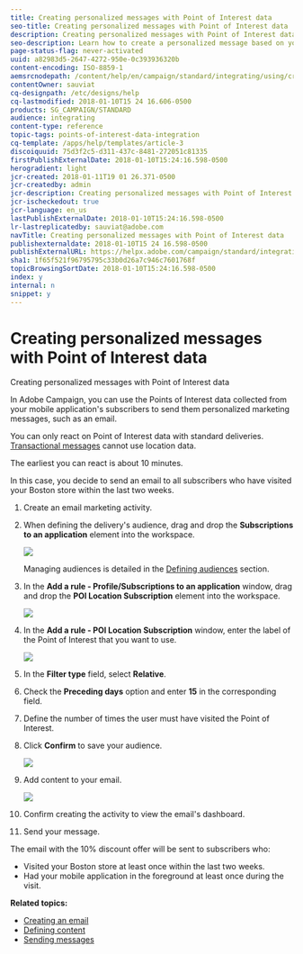 ```yaml
---
title: Creating personalized messages with Point of Interest data
seo-title: Creating personalized messages with Point of Interest data
description: Creating personalized messages with Point of Interest data
seo-description: Learn how to create a personalized message based on your subscribers' location with the Point of Interest data integration.
page-status-flag: never-activated
uuid: a82983d5-2647-4272-950e-0c393936320b
content-encoding: ISO-8859-1
aemsrcnodepath: /content/help/en/campaign/standard/integrating/using/creating-personalized-messages-with-point-of-interest-data
contentOwner: sauviat
cq-designpath: /etc/designs/help
cq-lastmodified: 2018-01-10T15 24 16.606-0500
products: SG_CAMPAIGN/STANDARD
audience: integrating
content-type: reference
topic-tags: points-of-interest-data-integration
cq-template: /apps/help/templates/article-3
discoiquuid: 75d3f2c5-d311-437c-8481-272051c81335
firstPublishExternalDate: 2018-01-10T15:24:16.598-0500
herogradient: light
jcr-created: 2018-01-11T19 01 26.371-0500
jcr-createdby: admin
jcr-description: Creating personalized messages with Point of Interest data
jcr-ischeckedout: true
jcr-language: en_us
lastPublishExternalDate: 2018-01-10T15:24:16.598-0500
lr-lastreplicatedby: sauviat@adobe.com
navTitle: Creating personalized messages with Point of Interest data
publishexternaldate: 2018-01-10T15 24 16.598-0500
publishExternalURL: https://helpx.adobe.com/campaign/standard/integrating/using/creating-personalized-messages-with-point-of-interest-data.html
sha1: 1f65f521f96795795c33b0d26a7c946c7601768f
topicBrowsingSortDate: 2018-01-10T15:24:16.598-0500
index: y
internal: n
snippet: y
---
```


# Creating personalized messages with Point of Interest data

Creating personalized messages with Point of Interest data

In Adobe Campaign, you can use the Points of Interest data collected from your mobile application's subscribers to send them personalized marketing messages, such as an email.

You can only react on Point of Interest data with standard deliveries. [Transactional messages](../../channels/using/about-transactional-messaging.md) cannot use location data.

The earliest you can react is about 10 minutes.

In this case, you decide to send an email to all subscribers who have visited your Boston store within the last two weeks.

1. Create an email marketing activity.
1. When defining the delivery's audience, drag and drop the **Subscriptions to an application** element into the workspace.

   ![](assets/POI_subscriptions_app.png)

   Managing audiences is detailed in the [Defining audiences](../../audiences/using/creating-audiences.md) section.

1. In the **Add a rule - Profile/Subscriptions to an application** window, drag and drop the **POI Location Subscription** element into the workspace.

   ![](assets/POI_add_rule_profile_subscription.png)

1. In the **Add a rule - POI Location Subscription** window, enter the label of the Point of Interest that you want to use.

   ![](assets/POI_location_subscription.png)

1. In the **Filter type** field, select **Relative**.
1. Check the **Preceding days** option and enter **15** in the corresponding field.
1. Define the number of times the user must have visited the Point of Interest.
1. Click **Confirm** to save your audience.

   ![](assets/POI_subscriptions_app_audience_defined.png)

1. Add content to your email.

   ![](assets/POI_email_content.png)

1. Confirm creating the activity to view the email's dashboard.
1. Send your message.

The email with the 10% discount offer will be sent to subscribers who:

* Visited your Boston store at least once within the last two weeks.
* Had your mobile application in the foreground at least once during the visit.

**Related topics:**

* [Creating an email](../../channels/using/creating-an-email.md)
* [Defining content](../../designing/using/example--email-personalization.md)
* [Sending messages](../../sending/using/confirming-send.md)

